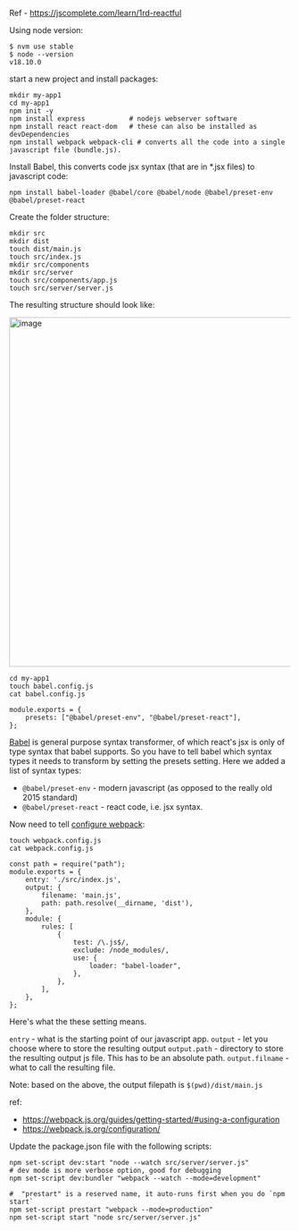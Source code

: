 Ref - https://jscomplete.com/learn/1rd-reactful

Using node version:

```shell
$ nvm use stable
$ node --version                                    
v18.10.0
```

start a new project and install packages:

```shell
mkdir my-app1
cd my-app1
npm init -y
npm install express           # nodejs webserver software  
npm install react react-dom   # these can also be installed as devDependencies
npm install webpack webpack-cli # converts all the code into a single javascript file (bundle.js). 
```

Install Babel, this converts code jsx syntax (that are in *.jsx files) to javascript code:

```shell
npm install babel-loader @babel/core @babel/node @babel/preset-env @babel/preset-react
```

Create the folder structure:

```shell
mkdir src
mkdir dist
touch dist/main.js
touch src/index.js
mkdir src/components
mkdir src/server
touch src/components/app.js
touch src/server/server.js
```

The resulting structure should look like:

<img width="625" alt="image" src="https://user-images.githubusercontent.com/11390994/206868957-3001a5cb-effe-4e73-97ad-9e16079fe137.png">


```shell
cd my-app1
touch babel.config.js
cat babel.config.js

module.exports = {
    presets: ["@babel/preset-env", "@babel/preset-react"],
};

```

[Babel](https://babeljs.io/) is general purpose syntax transformer, of which react's jsx is only of type syntax that babel supports. 
So you have to tell babel which syntax types it needs to transform by setting the presets setting. Here we added a list of syntax types:

- `@babel/preset-env` - modern javascript (as opposed to the really old 2015 standard)
- `@babel/preset-react` - react code, i.e. jsx syntax.

Now need to tell [configure webpack](https://webpack.js.org/configuration):

```shell
touch webpack.config.js
cat webpack.config.js

const path = require("path");
module.exports = {
    entry: './src/index.js',
    output: {
        filename: 'main.js',
        path: path.resolve(__dirname, 'dist'),
    },
    module: {
        rules: [
            {
                test: /\.js$/,
                exclude: /node_modules/,
                use: {
                    loader: "babel-loader",
                },
            },
        ],
    },
};
```

Here's what the these setting means. 


`entry` - what is the starting point of our javascript app. 
`output` - let you choose where to store the resulting output
`output.path` - directory to store the resulting output js file. This has to be an absolute path. 
`output.filname` - what to call the resulting file. 

Note: based on the above, the output filepath is `$(pwd)/dist/main.js`

ref: 
- https://webpack.js.org/guides/getting-started/#using-a-configuration
- https://webpack.js.org/configuration/


Update the package.json file with the following scripts:

```shell
npm set-script dev:start "node --watch src/server/server.js"
# dev mode is more verbose option, good for debugging
npm set-script dev:bundler "webpack --watch --mode=development"

#  "prestart" is a reserved name, it auto-runs first when you do `npm start`
npm set-script prestart "webpack --mode=production"
npm set-script start "node src/server/server.js"
```
